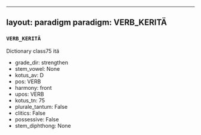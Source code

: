 
---
layout: paradigm
paradigm: VERB_KERITÄ
---
### ` VERB_KERITÄ `

Dictionary class75 itä
* grade_dir: strengthen
* stem_vowel: None
* kotus_av: D
* pos: VERB
* harmony: front
* upos: VERB
* kotus_tn: 75
* plurale_tantum: False
* clitics: False
* possessive: False
* stem_diphthong: None
